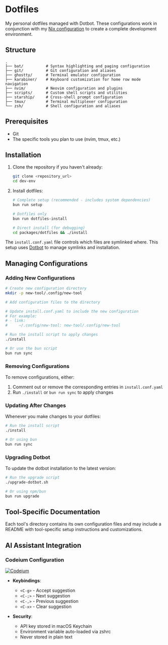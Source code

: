 # Dotfiles

My personal dotfiles managed with Dotbot. These configurations work in conjunction with my [Nix configuration](../nix/README.md) to create a complete development environment.

## Structure

```
.
├── bat/          # Syntax highlighting and paging configuration
├── git/          # Git configuration and aliases
├── ghostty/      # Terminal emulator configuration
├── karabiner/    # Keyboard customization for home row mode navigation
├── nvim/         # Neovim configuration and plugins
├── scripts/      # Custom shell scripts and utilities
├── starship/     # Cross-shell prompt configuration
├── tmux/         # Terminal multiplexer configuration
└── zsh/          # Shell configuration and aliases
```

## Prerequisites

- Git
- The specific tools you plan to use (nvim, tmux, etc.)

## Installation

1. Clone the repository if you haven't already:
   ```bash
   git clone <repository_url>
   cd dev-env
   ```

2. Install dotfiles:
   ```bash
   # Complete setup (recommended - includes system dependencies)
   bun run setup
   
   # Dotfiles only
   bun run dotfiles-install
   
   # Direct install (for debugging)
   cd packages/dotfiles && ./install
   ```

The `install.conf.yaml` file controls which files are symlinked where. This setup uses [Dotbot](https://github.com/anishathalye/dotbot) to manage symlinks and installation.

## Managing Configurations

### Adding New Configurations
```bash
# Create new configuration directory
mkdir -p new-tool/.config/new-tool

# Add configuration files to the directory

# Update install.conf.yaml to include the new configuration
# For example:
# - link:
#     ~/.config/new-tool: new-tool/.config/new-tool

# Run the install script to apply changes
./install

# Or use the bun script
bun run sync
```

### Removing Configurations
To remove configurations, either:
1. Comment out or remove the corresponding entries in `install.conf.yaml`
2. Run `./install` or `bun run sync` to apply changes

### Updating After Changes
Whenever you make changes to your dotfiles:
```bash
# Run the install script
./install

# Or using bun
bun run sync
```

### Upgrading Dotbot
To update the dotbot installation to the latest version:
```bash
# Run the upgrade script
./upgrade-dotbot.sh

# Or using npm/bun
bun run upgrade
```

## Tool-Specific Documentation

Each tool's directory contains its own configuration files and may include a README with tool-specific setup instructions and customizations.

## AI Assistant Integration

### Codeium Configuration

[![Codeium](https://img.shields.io/badge/Codeium-AI%20Assistant-blue)](https://codeium.com)

- **Keybindings**:
  - `<C-g>` - Accept suggestion
  - `<C-;>` - Next suggestion
  - `<C-,>` - Previous suggestion
  - `<C-x>` - Clear suggestion
  
- **Security**:
  - API key stored in macOS Keychain
  - Environment variable auto-loaded via zshrc
  - Never stored in plain text
